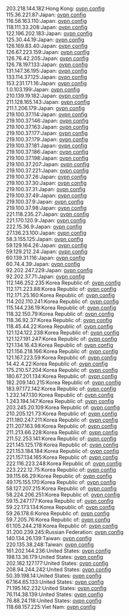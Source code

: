 203.218.144.182:Hong Kong: [ovpn config](vpn/203_218_144_182.ovpn)  
115.36.221.87:Japan: [ovpn config](vpn/115_36_221_87.ovpn)  
116.58.163.110:Japan: [ovpn config](vpn/116_58_163_110.ovpn)  
118.111.33.208:Japan: [ovpn config](vpn/118_111_33_208.ovpn)  
122.196.202.183:Japan: [ovpn config](vpn/122_196_202_183.ovpn)  
125.30.44.19:Japan: [ovpn config](vpn/125_30_44_19.ovpn)  
126.169.83.40:Japan: [ovpn config](vpn/126_169_83_40.ovpn)  
126.67.223.159:Japan: [ovpn config](vpn/126_67_223_159.ovpn)  
126.76.42.205:Japan: [ovpn config](vpn/126_76_42_205.ovpn)  
126.78.197.133:Japan: [ovpn config](vpn/126_78_197_133.ovpn)  
131.147.36.195:Japan: [ovpn config](vpn/131_147_36_195.ovpn)  
133.114.37.125:Japan: [ovpn config](vpn/133_114_37_125.ovpn)  
153.231.171.16:Japan: [ovpn config](vpn/153_231_171_16.ovpn)  
1.0.103.199:Japan: [ovpn config](vpn/1_0_103_199.ovpn)  
210.139.19.182:Japan: [ovpn config](vpn/210_139_19_182.ovpn)  
211.128.165.143:Japan: [ovpn config](vpn/211_128_165_143.ovpn)  
211.1.206.179:Japan: [ovpn config](vpn/211_1_206_179.ovpn)  
219.100.37.114:Japan: [ovpn config](vpn/219_100_37_114.ovpn)  
219.100.37.146:Japan: [ovpn config](vpn/219_100_37_146.ovpn)  
219.100.37.163:Japan: [ovpn config](vpn/219_100_37_163.ovpn)  
219.100.37.177:Japan: [ovpn config](vpn/219_100_37_177.ovpn)  
219.100.37.179:Japan: [ovpn config](vpn/219_100_37_179.ovpn)  
219.100.37.181:Japan: [ovpn config](vpn/219_100_37_181.ovpn)  
219.100.37.186:Japan: [ovpn config](vpn/219_100_37_186.ovpn)  
219.100.37.198:Japan: [ovpn config](vpn/219_100_37_198.ovpn)  
219.100.37.207:Japan: [ovpn config](vpn/219_100_37_207.ovpn)  
219.100.37.221:Japan: [ovpn config](vpn/219_100_37_221.ovpn)  
219.100.37.26:Japan: [ovpn config](vpn/219_100_37_26.ovpn)  
219.100.37.30:Japan: [ovpn config](vpn/219_100_37_30.ovpn)  
219.100.37.31:Japan: [ovpn config](vpn/219_100_37_31.ovpn)  
219.100.37.49:Japan: [ovpn config](vpn/219_100_37_49.ovpn)  
219.100.37.9:Japan: [ovpn config](vpn/219_100_37_9.ovpn)  
219.100.37.98:Japan: [ovpn config](vpn/219_100_37_98.ovpn)  
221.118.235.27:Japan: [ovpn config](vpn/221_118_235_27.ovpn)  
221.170.120.9:Japan: [ovpn config](vpn/221_170_120_9.ovpn)  
222.15.36.9:Japan: [ovpn config](vpn/222_15_36_9.ovpn)  
27.136.23.100:Japan: [ovpn config](vpn/27_136_23_100.ovpn)  
58.3.155.125:Japan: [ovpn config](vpn/58_3_155_125.ovpn)  
59.129.164.26:Japan: [ovpn config](vpn/59_129_164_26.ovpn)  
59.129.212.24:Japan: [ovpn config](vpn/59_129_212_24.ovpn)  
60.139.31.116:Japan: [ovpn config](vpn/60_139_31_116.ovpn)  
60.74.4.39:Japan: [ovpn config](vpn/60_74_4_39.ovpn)  
92.202.247.229:Japan: [ovpn config](vpn/92_202_247_229.ovpn)  
92.202.37.71:Japan: [ovpn config](vpn/92_202_37_71.ovpn)  
112.146.252.235:Korea Republic of: [ovpn config](vpn/112_146_252_235.ovpn)  
112.171.223.88:Korea Republic of: [ovpn config](vpn/112_171_223_88.ovpn)  
112.171.25.160:Korea Republic of: [ovpn config](vpn/112_171_25_160.ovpn)  
114.202.110.241:Korea Republic of: [ovpn config](vpn/114_202_110_241.ovpn)  
115.144.236.19:Korea Republic of: [ovpn config](vpn/115_144_236_19.ovpn)  
118.32.150.79:Korea Republic of: [ovpn config](vpn/118_32_150_79.ovpn)  
118.36.92.37:Korea Republic of: [ovpn config](vpn/118_36_92_37.ovpn)  
118.45.44.22:Korea Republic of: [ovpn config](vpn/118_45_44_22.ovpn)  
121.124.122.238:Korea Republic of: [ovpn config](vpn/121_124_122_238.ovpn)  
121.127.191.247:Korea Republic of: [ovpn config](vpn/121_127_191_247.ovpn)  
121.134.16.43:Korea Republic of: [ovpn config](vpn/121_134_16_43.ovpn)  
121.156.218.166:Korea Republic of: [ovpn config](vpn/121_156_218_166.ovpn)  
121.167.223.59:Korea Republic of: [ovpn config](vpn/121_167_223_59.ovpn)  
14.42.4.22:Korea Republic of: [ovpn config](vpn/14_42_4_22.ovpn)  
175.210.57.204:Korea Republic of: [ovpn config](vpn/175_210_57_204.ovpn)  
180.67.201.134:Korea Republic of: [ovpn config](vpn/180_67_201_134.ovpn)  
182.209.140.215:Korea Republic of: [ovpn config](vpn/182_209_140_215.ovpn)  
183.97.172.142:Korea Republic of: [ovpn config](vpn/183_97_172_142.ovpn)  
1.232.147.130:Korea Republic of: [ovpn config](vpn/1_232_147_130.ovpn)  
1.243.194.147:Korea Republic of: [ovpn config](vpn/1_243_194_147.ovpn)  
203.245.20.109:Korea Republic of: [ovpn config](vpn/203_245_20_109.ovpn)  
210.205.121.73:Korea Republic of: [ovpn config](vpn/210_205_121_73.ovpn)  
211.180.247.211:Korea Republic of: [ovpn config](vpn/211_180_247_211.ovpn)  
211.207.163.98:Korea Republic of: [ovpn config](vpn/211_207_163_98.ovpn)  
211.213.66.228:Korea Republic of: [ovpn config](vpn/211_213_66_228.ovpn)  
211.52.253.141:Korea Republic of: [ovpn config](vpn/211_52_253_141.ovpn)  
221.145.125.178:Korea Republic of: [ovpn config](vpn/221_145_125_178.ovpn)  
221.153.184.184:Korea Republic of: [ovpn config](vpn/221_153_184_184.ovpn)  
221.157.134.165:Korea Republic of: [ovpn config](vpn/221_157_134_165.ovpn)  
222.116.223.248:Korea Republic of: [ovpn config](vpn/222_116_223_248.ovpn)  
223.222.12.75:Korea Republic of: [ovpn config](vpn/223_222_12_75.ovpn)  
39.115.66.29:Korea Republic of: [ovpn config](vpn/39_115_66_29.ovpn)  
49.175.155.170:Korea Republic of: [ovpn config](vpn/49_175_155_170.ovpn)  
58.127.207.215:Korea Republic of: [ovpn config](vpn/58_127_207_215.ovpn)  
58.224.206.251:Korea Republic of: [ovpn config](vpn/58_224_206_251.ovpn)  
59.15.247.177:Korea Republic of: [ovpn config](vpn/59_15_247_177.ovpn)  
59.22.173.134:Korea Republic of: [ovpn config](vpn/59_22_173_134.ovpn)  
59.26.178.6:Korea Republic of: [ovpn config](vpn/59_26_178_6.ovpn)  
59.7.205.76:Korea Republic of: [ovpn config](vpn/59_7_205_76.ovpn)  
61.105.244.218:Korea Republic of: [ovpn config](vpn/61_105_244_218.ovpn)  
31.200.239.245:Russian Federation: [ovpn config](vpn/31_200_239_245.ovpn)  
140.134.26.139:Taiwan: [ovpn config](vpn/140_134_26_139.ovpn)  
220.135.38.248:Taiwan: [ovpn config](vpn/220_135_38_248.ovpn)  
161.202.144.236:United States: [ovpn config](vpn/161_202_144_236.ovpn)  
198.13.36.179:United States: [ovpn config](vpn/198_13_36_179.ovpn)  
202.182.127.177:United States: [ovpn config](vpn/202_182_127_177.ovpn)  
208.94.244.242:United States: [ovpn config](vpn/208_94_244_242.ovpn)  
50.39.198.14:United States: [ovpn config](vpn/50_39_198_14.ovpn)  
67.164.65.133:United States: [ovpn config](vpn/67_164_65_133.ovpn)  
71.195.162.232:United States: [ovpn config](vpn/71_195_162_232.ovpn)  
76.114.38.139:United States: [ovpn config](vpn/76_114_38_139.ovpn)  
76.88.24.118:United States: [ovpn config](vpn/76_88_24_118.ovpn)  
118.68.157.225:Viet Nam: [ovpn config](vpn/118_68_157_225.ovpn)  
